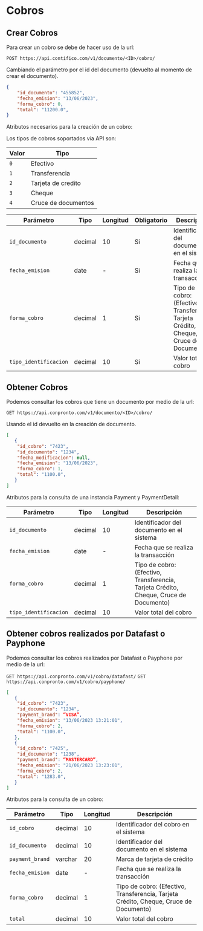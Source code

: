 # Cobros

## Crear Cobros

Para crear un cobro se debe de hacer uso de la url:

`POST https://api.contifico.com/v1/documento/<ID>/cobro/`

Cambiando el parámetro por el id del documento (devuelto al momento de crear el documento).

``` json title="Estructura del JSON:"
{
    "id_documento": "455852",
    "fecha_emision": "13/06/2023",
    "forma_cobro": 0,
    "total": "11200.0",
}
```
Atributos necesarios para la creación de un cobro:

Los tipos de cobros soportados vía API son:

| Valor       | Tipo                                 |
| ----------- | ------------------------------------ |
| `0  `       | Efectivo                             |
| `1  `       | Transferencia|
| `2  `       | Tarjeta de credito |
| `3  `       | Cheque |
| `4  `       | Cruce de documentos |

| Parámetro   | Tipo    | Longitud | Obligatorio | Descripción |
| ----------- | ------- | -------- | ----------- | ----------- |
| `id_documento`|decimal|10| Si|Identificador del documento en el sistema|
| `fecha_emision`|date|-| Si|Fecha que se realiza la transacción|
| `forma_cobro`|decimal|1|Si|Tipo de cobro: (Efectivo, Transferencia, Tarjeta Crédito, Cheque, Cruce de Documento)|
| `tipo_identificacion` |decimal|10|Si|Valor total del cobro|    

## Obtener Cobros

Podemos consultar los cobros que tiene un documento por medio de la url:

`GET https://api.conpronto.com/v1/documento/<ID>/cobro/`

Usando el id devuelto en la creación de documento.

``` json title="Respuesta al consultar los cobros:"
[
   {
	"id_cobro": "7423",
	"id_documento": "1234",
	"fecha_modificacion": null,
	"fecha_emision": "13/06/2023",
	"forma_cobro": 1,
	"total": "1100.0",
   }
]
``` 

Atributos para la consulta de una instancia Payment y PaymentDetail:

| Parámetro   | Tipo    | Longitud | Descripción |
| ----------- | ------- | -------- | ----------- |
| `id_documento`|decimal|10| Identificador del documento en el sistema|
| `fecha_emision`|date|-|Fecha que se realiza la transacción|
| `forma_cobro`|decimal|1|Tipo de cobro: (Efectivo, Transferencia, Tarjeta Crédito, Cheque, Cruce de Documento)|
| `tipo_identificacion` |decimal|10|Valor total del cobro|

## Obtener cobros realizados por Datafast o Payphone

Podemos consultar los cobros realizados por Datafast o Payphone por medio de la url:

`GET https://api.conpronto.com/v1/cobro/datafast/`
`GET https://api.conpronto.com/v1/cobro/payphone/`

``` json title="Respuesta al consultar los cobros:"
[
   {
	"id_cobro": "7423",
	"id_documento": "1234",
    "payment_brand": “VISA”,
	"fecha_emision": "13/06/2023 13:21:01",
	"forma_cobro": 2,
	"total": "1100.0",
   },
   {
	"id_cobro": "7425",
	"id_documento": "1238",
    "payment_brand": “MASTERCARD”,
	"fecha_emision": "21/06/2023 13:23:01",
	"forma_cobro": 2,
	"total": "1283.0",
   }
]
```

Atributos para la consulta de un cobro:

| Parámetro   | Tipo    | Longitud | Descripción |
| ----------- | ------- | -------- | ----------- |
| `id_cobro`|decimal|10| Identificador del cobro en el sistema|
| `id_documento`|decimal|10| Identificador del documento en el sistema|
| `payment_brand`|varchar|20| Marca de tarjeta de crédito   |
| `fecha_emision`|date|-| Fecha que se realiza la transacción|
| `forma_cobro`|decimal|1| Tipo de cobro: (Efectivo, Transferencia, Tarjeta Crédito, Cheque, Cruce de Documento)|
| `total` |decimal|10|Valor total del cobro|